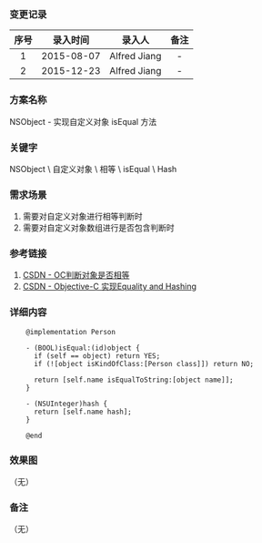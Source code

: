 ### 变更记录

| 序号 | 录入时间 | 录入人 | 备注 |
|:--------:|:--------:|:--------:|:--------:|
| 1 | 2015-08-07 | Alfred Jiang | - |
| 2 | 2015-12-23 | Alfred Jiang | - |

### 方案名称

NSObject - 实现自定义对象 isEqual 方法

### 关键字

NSObject \ 自定义对象 \ 相等 \ isEqual \ Hash

### 需求场景

1. 需要对自定义对象进行相等判断时
2. 需要对自定义对象数组进行是否包含判断时

### 参考链接

1. [CSDN - OC判断对象是否相等](http://blog.csdn.net/womendeaiwoming/article/details/46419323)
2. [CSDN - Objective-C 实现Equality and Hashing](http://blog.csdn.net/crayondeng/article/details/18818527)

### 详细内容
```
    @implementation Person

    - (BOOL)isEqual:(id)object {
      if (self == object) return YES;
      if (![object isKindOfClass:[Person class]]) return NO;

      return [self.name isEqualToString:[object name]];
    }

    - (NSUInteger)hash {
      return [self.name hash];
    }

    @end
```

### 效果图
（无）

### 备注
（无）